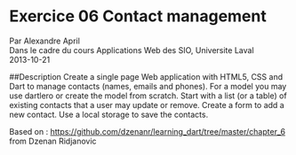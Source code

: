 # Exercice 06 Contact management

Par Alexandre April  
Dans le cadre du cours Applications Web des SIO, Universite Laval  
2013-10-21

##Description 
Create a single page Web application with HTML5, CSS and Dart to manage contacts (names, emails and phones). For a model you may use dartlero or create the model from scratch. Start with a list (or a table) of existing contacts that a user may update or remove. Create a form to add a new contact. Use a local storage to save the contacts. 

Based on : https://github.com/dzenanr/learning_dart/tree/master/chapter_6 from Dzenan Ridjanovic